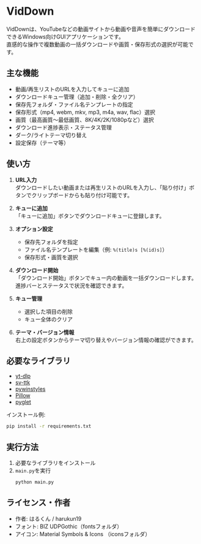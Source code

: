 # VidDown

VidDownは、YouTubeなどの動画サイトから動画や音声を簡単にダウンロードできるWindows向けGUIアプリケーションです。  
直感的な操作で複数動画の一括ダウンロードや画質・保存形式の選択が可能です。

## 主な機能

- 動画/再生リストのURLを入力してキューに追加
- ダウンロードキュー管理（追加・削除・全クリア）
- 保存先フォルダ・ファイル名テンプレートの指定
- 保存形式（mp4, webm, mkv, mp3, m4a, wav, flac）選択
- 画質（最高画質～最低画質、8K/4K/2K/1080pなど）選択
- ダウンロード進捗表示・ステータス管理
- ダーク/ライトテーマ切り替え
- 設定保存（テーマ等）

## 使い方

1. **URL入力**  
	ダウンロードしたい動画または再生リストのURLを入力し、「貼り付け」ボタンでクリップボードからも貼り付け可能です。

2. **キューに追加**  
	「キューに追加」ボタンでダウンロードキューに登録します。

3. **オプション設定**  
	- 保存先フォルダを指定
	- ファイル名テンプレートを編集（例: `%(title)s [%(id)s]`）
	- 保存形式・画質を選択

4. **ダウンロード開始**  
	「ダウンロード開始」ボタンでキュー内の動画を一括ダウンロードします。進捗バーとステータスで状況を確認できます。

5. **キュー管理**  
	- 選択した項目の削除
	- キュー全体のクリア

6. **テーマ・バージョン情報**  
	右上の設定ボタンからテーマ切り替えやバージョン情報の確認ができます。

## 必要なライブラリ

- [yt-dlp](https://github.com/yt-dlp/yt-dlp)
- [sv-ttk](https://github.com/rdbende/Sun-Valley-ttk-theme)
- [pywinstyles](https://github.com/rossy/pywinstyles)
- [Pillow](https://python-pillow.org/)
- [pyglet](https://pyglet.readthedocs.io/)

インストール例:
```sh
pip install -r requirements.txt
```

## 実行方法

1. 必要なライブラリをインストール
2. `main.py`を実行
	```sh
	python main.py
	```

## ライセンス・作者

- 作者: はるくん / harukun19
- フォント: BIZ UDPGothic（fontsフォルダ）
- アイコン: Material Symbols & Icons （iconsフォルダ）
